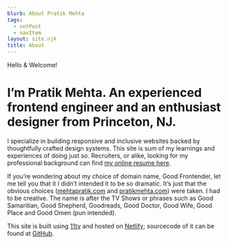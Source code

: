 ```yaml
---
blurb: About Pratik Mehta
tags:
  - notPost
  - navItem
layout: site.njk
title: About
---
```


<p class="salutation">Hello & Welcome!</p>
<h1 class="intro">
  <span class="who-am-i">I’m Pratik Mehta.</span>
  <span class="who-am-i-ext">An experienced frontend engineer and an enthusiast designer from Princeton, NJ.</span>
</h1>

I specialize in building responsive and inclusive websites backed by thoughtfully crafted design systems. This site is sum of my learnings and experiences of doing just so. Recruiters, or alike, looking for my professional background can find [my online resume here](/resume).

If you’re wondering about my choice of domain name, Good Frontender, let me tell you that it I didn’t intended it to be so dramatic. It’s just that the obvious choices ([mehtapratik.com](//mehtapratik.com) and [pratikmehta.com](//pratikmehta.com)) were taken. I had to be creative. The name is after the TV Shows or phrases such as Good Samaritian, Good Shepherd, Goodreads, Good Doctor, Good Wife, Good Place and Good Omen (pun intended).

This site is built using [11ty](//11ty.dev) and hosted on [Netlify](//netlify.com); sourcecode of it can be found at [GitHub](//github.com/mehtapratik/good-frontender).
